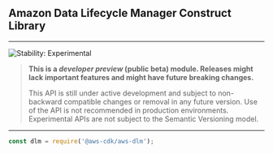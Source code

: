 ## Amazon Data Lifecycle Manager Construct Library
<!--BEGIN STABILITY BANNER-->

---

![Stability: Experimental](https://img.shields.io/badge/stability-Experimental-important.svg?style=for-the-badge)

> **This is a _developer preview_ (public beta) module. Releases might lack important features and might have
> future breaking changes.**
> 
> This API is still under active development and subject to non-backward
> compatible changes or removal in any future version. Use of the API is not recommended in production
> environments. Experimental APIs are not subject to the Semantic Versioning model.

---
<!--END STABILITY BANNER-->

```ts
const dlm = require('@aws-cdk/aws-dlm');
```
